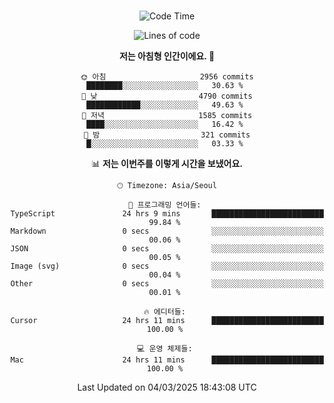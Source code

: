 <div align="center">

<br />

 <!--START_SECTION:waka-->
![Code Time](http://img.shields.io/badge/Code%20Time-4%2C294%20hrs%2010%20mins-blue)

![Lines of code](https://img.shields.io/badge/%EC%A0%80%EB%8A%94%20%EC%97%AC%ED%83%9C%EA%B9%8C%EC%A7%80%20-5.1%20million%20%EC%A4%84%EC%9D%98%20%EC%BD%94%EB%93%9C%EB%A5%BC%20%EC%9E%91%EC%84%B1%ED%96%88%EC%96%B4%EC%9A%94.-blue)

**저는 아침형 인간이에요. 🐤** 

```text
🌞 아침                     2956 commits        ████████░░░░░░░░░░░░░░░░░   30.63 % 
🌆 낮　                     4790 commits        ████████████░░░░░░░░░░░░░   49.63 % 
🌃 저녁                     1585 commits        ████░░░░░░░░░░░░░░░░░░░░░   16.42 % 
🌙 밤　                     321 commits         █░░░░░░░░░░░░░░░░░░░░░░░░   03.33 % 
```


📊 **저는 이번주를 이렇게 시간을 보냈어요.** 

```text
🕑︎ Timezone: Asia/Seoul

💬 프로그래밍 언어들: 
TypeScript               24 hrs 9 mins       █████████████████████████   99.84 % 
Markdown                 0 secs              ░░░░░░░░░░░░░░░░░░░░░░░░░   00.06 % 
JSON                     0 secs              ░░░░░░░░░░░░░░░░░░░░░░░░░   00.05 % 
Image (svg)              0 secs              ░░░░░░░░░░░░░░░░░░░░░░░░░   00.04 % 
Other                    0 secs              ░░░░░░░░░░░░░░░░░░░░░░░░░   00.01 % 

🔥 에디터들: 
Cursor                   24 hrs 11 mins      █████████████████████████   100.00 % 

💻 운영 체제들: 
Mac                      24 hrs 11 mins      █████████████████████████   100.00 % 
```


 Last Updated on 04/03/2025 18:43:08 UTC
<!--END_SECTION:waka-->

</div>
